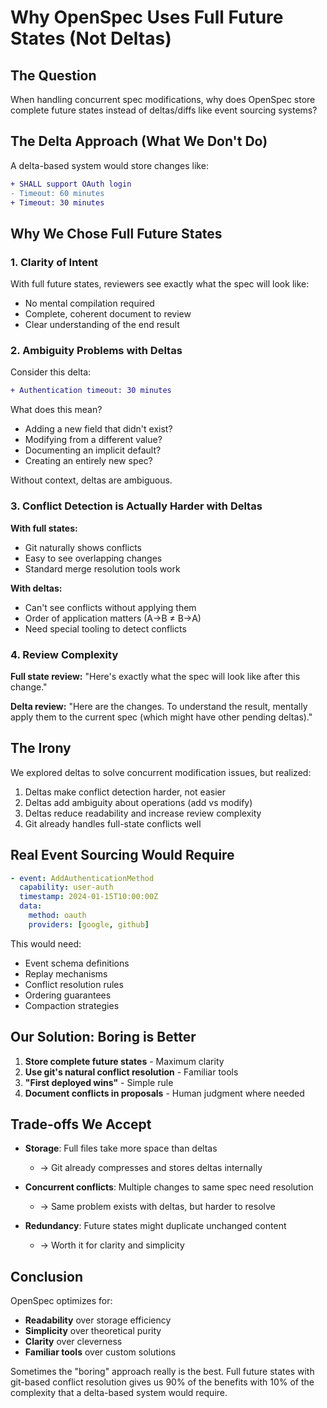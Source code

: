 # Why OpenSpec Uses Full Future States (Not Deltas)

## The Question

When handling concurrent spec modifications, why does OpenSpec store complete future states instead of deltas/diffs like event sourcing systems?

## The Delta Approach (What We Don't Do)

A delta-based system would store changes like:
```diff
+ SHALL support OAuth login
- Timeout: 60 minutes
+ Timeout: 30 minutes
```

## Why We Chose Full Future States

### 1. Clarity of Intent
With full future states, reviewers see exactly what the spec will look like:
- No mental compilation required
- Complete, coherent document to review
- Clear understanding of the end result

### 2. Ambiguity Problems with Deltas

Consider this delta:
```diff
+ Authentication timeout: 30 minutes
```

What does this mean?
- Adding a new field that didn't exist?
- Modifying from a different value?
- Documenting an implicit default?
- Creating an entirely new spec?

Without context, deltas are ambiguous.

### 3. Conflict Detection is Actually Harder with Deltas

**With full states:**
- Git naturally shows conflicts
- Easy to see overlapping changes
- Standard merge resolution tools work

**With deltas:**
- Can't see conflicts without applying them
- Order of application matters (A→B ≠ B→A)
- Need special tooling to detect conflicts

### 4. Review Complexity

**Full state review:**
"Here's exactly what the spec will look like after this change."

**Delta review:**
"Here are the changes. To understand the result, mentally apply them to the current spec (which might have other pending deltas)."

## The Irony

We explored deltas to solve concurrent modification issues, but realized:
1. Deltas make conflict detection harder, not easier
2. Deltas add ambiguity about operations (add vs modify)
3. Deltas reduce readability and increase review complexity
4. Git already handles full-state conflicts well

## Real Event Sourcing Would Require

```yaml
- event: AddAuthenticationMethod
  capability: user-auth
  timestamp: 2024-01-15T10:00:00Z
  data:
    method: oauth
    providers: [google, github]
```

This would need:
- Event schema definitions
- Replay mechanisms
- Conflict resolution rules
- Ordering guarantees
- Compaction strategies

## Our Solution: Boring is Better

1. **Store complete future states** - Maximum clarity
2. **Use git's natural conflict resolution** - Familiar tools
3. **"First deployed wins"** - Simple rule
4. **Document conflicts in proposals** - Human judgment where needed

## Trade-offs We Accept

- **Storage**: Full files take more space than deltas
  - → Git already compresses and stores deltas internally
  
- **Concurrent conflicts**: Multiple changes to same spec need resolution
  - → Same problem exists with deltas, but harder to resolve
  
- **Redundancy**: Future states might duplicate unchanged content
  - → Worth it for clarity and simplicity

## Conclusion

OpenSpec optimizes for:
- **Readability** over storage efficiency
- **Simplicity** over theoretical purity  
- **Clarity** over cleverness
- **Familiar tools** over custom solutions

Sometimes the "boring" approach really is the best. Full future states with git-based conflict resolution gives us 90% of the benefits with 10% of the complexity that a delta-based system would require.